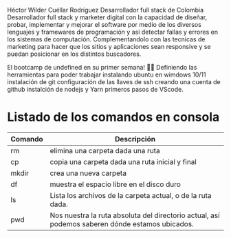 Héctor Wilder Cuéllar Rodríguez
Desarrollador full stack de Colombia
Desarrollador full stack y marketer digital con la capacidad de diseñar, probar, implementar y mejorar el software por medio de los diversos lenguajes y framewares de programación y asi detectar fallas y errores en los sistemas de computación. Complementandolo con las tecnicas de marketing para hacer que los sitios y aplicaciones sean responsive y se puedan posicionar en los distintos buscadores.

El bootcamp de undefined en su primer semana!
🐱‍🚀 Definiendo las herramientas para poder trabajar
instalando ubuntu en wimdows 10/11
instalación de git
configuración de las llaves de ssh
creando una cuenta de github
instalción de nodejs y Yarn
primeros pasos de VScode.

# Listado de los comandos en consola
| Comando | Descripción                      |
|---------|----------------------------------|
| rm      |elimina una carpeta dada una ruta|
|cp      |copia una carpeta dada una ruta inicial y final|
|mkdir   |crea una nueva carpeta           |
|df      |muestra el espacio libre en el disco duro|
|ls      | Lista los archivos de la carpeta actual, o de la ruta dada. |
|pwd     | Nos nuestra la ruta absoluta del directorio actual, así podemos saberen dónde estamos ubicados.|
